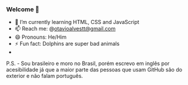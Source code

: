 ### Welcome 👋

- 🌱 I’m currently learning HTML, CSS and JavaScript
- 📫 Reach me: @otavioalvestt@gmail.com
- 😄 Pronouns: He/Him
- ⚡ Fun fact: Dolphins are super bad animals
- 
P.S. - Sou brasileiro e moro no Brasil, porém escrevo em inglês por acesibilidade
já que a maior parte das pessoas que usam GitHub são do exterior e não falam português.
